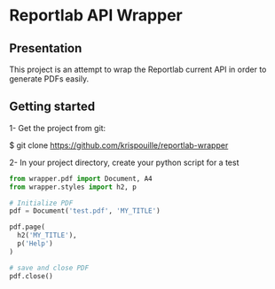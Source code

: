 # Reportlab API Wrapper #

## Presentation ##
This project is an attempt to wrap the Reportlab current API in order to generate PDFs  easily.

## Getting started ##
1- Get the project from git:

$ git clone https://github.com/krispouille/reportlab-wrapper

2- In your project directory, create your python script for a test

```python
from wrapper.pdf import Document, A4
from wrapper.styles import h2, p

# Initialize PDF
pdf = Document('test.pdf', 'MY_TITLE')

pdf.page(
  h2('MY_TITLE'),
  p('Help')
)

# save and close PDF
pdf.close()
```

